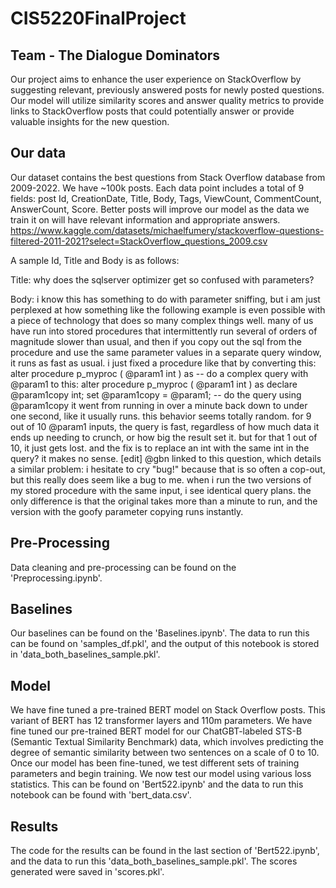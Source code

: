 # CIS5220FinalProject
## Team - The Dialogue Dominators
Our project aims to enhance the user experience on StackOverflow by suggesting relevant, previously answered posts for newly posted questions. Our model will utilize similarity scores and answer quality metrics to provide links to StackOverflow posts that could potentially answer or provide valuable insights for the new question.

## Our data
Our dataset contains the best questions from Stack Overflow database from 2009-2022. We have ~100k posts. Each data point includes a total of 9 fields: post Id, CreationDate, Title, Body, Tags, ViewCount, CommentCount, AnswerCount, Score. Better posts will improve our model as the data we train it on will have relevant information and appropriate answers.
https://www.kaggle.com/datasets/michaelfumery/stackoverflow-questions-filtered-2011-2021?select=StackOverflow_questions_2009.csv

A sample Id, Title and Body is as follows:

Title: why does the sqlserver optimizer get so confused with parameters?

Body: i know this has something to do with parameter sniffing, but i am just perplexed at how something like the following example is even possible with a piece of technology that does so many complex things well.  many of us have run into stored procedures that intermittently run several of orders of magnitude slower than usual, and then if you copy out the sql from the procedure and use the same parameter values in a separate query window, it runs as fast as usual.  i just fixed a procedure like that by converting this:  alter procedure p_myproc (     @param1 int ) as -- do a complex query with @param1   to this:  alter procedure p_myproc (     @param1 int ) as  declare @param1copy int; set @param1copy = @param1;  -- do the query using @param1copy   it went from running in over a minute back down to under one second, like it usually runs.  this behavior seems totally random.  for 9 out of 10 @param1 inputs, the query is fast, regardless of how much data it ends up needing to crunch, or how big the result set it.  but for that 1 out of 10, it just gets lost.  and the fix is to replace an int with the same int in the query?  it makes no sense.  [edit]  @gbn linked to this question, which details a similar problem:    i hesitate to cry "bug!" because that is so often a cop-out, but this really does seem like a bug to me.  when i run the two versions of my stored procedure with the same input, i see identical query plans.  the only difference is that the original takes more than a minute to run, and the version with the goofy parameter copying runs instantly.

## Pre-Processing
Data cleaning and pre-processing can be found on the 'Preprocessing.ipynb'.

## Baselines
Our baselines can be found on the 'Baselines.ipynb'. The data to run this can be found on 'samples_df.pkl', and the output of this notebook is stored in 'data_both_baselines_sample.pkl'.

## Model
We have fine tuned a pre-trained BERT model on Stack Overflow posts. This variant of BERT has 12 transformer layers and 110m parameters. We have fine tuned our pre-trained BERT model for our ChatGBT-labeled STS-B (Semantic Textual Similarity Benchmark) data, which involves predicting the degree of semantic similarity between two sentences on a scale of 0 to 10. Once our model has been fine-tuned, we test different sets of training parameters and begin training. We now test our model using various loss statistics. This can be found on 'Bert522.ipynb' and the data to run this notebook can be found with 'bert_data.csv'. 

## Results
The code for the results can be found in the last section of 'Bert522.ipynb', and the data to run this 'data_both_baselines_sample.pkl'. The scores generated were saved in 'scores.pkl'.

